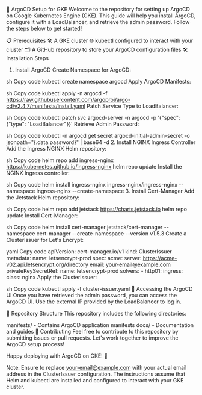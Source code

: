 🚀 ArgoCD Setup for GKE
Welcome to the repository for setting up ArgoCD on Google Kubernetes Engine (GKE). This guide will help you install ArgoCD, configure it with a LoadBalancer, and retrieve the admin password. Follow the steps below to get started!

📋 Prerequisites
🛠️ A GKE cluster
🌐 kubectl configured to interact with your cluster
🗂️ A GitHub repository to store your ArgoCD configuration files
🛠️ Installation Steps
1. Install ArgoCD
Create Namespace for ArgoCD:

sh
Copy code
kubectl create namespace argocd
Apply ArgoCD Manifests:

sh
Copy code
kubectl apply -n argocd -f https://raw.githubusercontent.com/argoproj/argo-cd/v2.4.7/manifests/install.yaml
Patch Service Type to LoadBalancer:

sh
Copy code
kubectl patch svc argocd-server -n argocd -p '{"spec": {"type": "LoadBalancer"}}'
Retrieve Admin Password:

sh
Copy code
kubectl -n argocd get secret argocd-initial-admin-secret -o jsonpath="{.data.password}" | base64 -d
2. Install NGINX Ingress Controller
Add the Ingress NGINX Helm repository:

sh
Copy code
helm repo add ingress-nginx https://kubernetes.github.io/ingress-nginx
helm repo update
Install the NGINX Ingress controller:

sh
Copy code
helm install ingress-nginx ingress-nginx/ingress-nginx --namespace ingress-nginx --create-namespace
3. Install Cert-Manager
Add the Jetstack Helm repository:

sh
Copy code
helm repo add jetstack https://charts.jetstack.io
helm repo update
Install Cert-Manager:

sh
Copy code
helm install cert-manager jetstack/cert-manager --namespace cert-manager --create-namespace --version v1.5.3
Create a ClusterIssuer for Let's Encrypt:

yaml
Copy code
apiVersion: cert-manager.io/v1
kind: ClusterIssuer
metadata:
  name: letsencrypt-prod
spec:
  acme:
    server: https://acme-v02.api.letsencrypt.org/directory
    email: your-email@example.com
    privateKeySecretRef:
      name: letsencrypt-prod
    solvers:
    - http01:
        ingress:
          class: nginx
Apply the ClusterIssuer:

sh
Copy code
kubectl apply -f cluster-issuer.yaml
🎯 Accessing the ArgoCD UI
Once you have retrieved the admin password, you can access the ArgoCD UI. Use the external IP provided by the LoadBalancer to log in.

📂 Repository Structure
This repository includes the following directories:

manifests/ - Contains ArgoCD application manifests
docs/ - Documentation and guides
🤝 Contributing
Feel free to contribute to this repository by submitting issues or pull requests. Let's work together to improve the ArgoCD setup process!

Happy deploying with ArgoCD on GKE! 🚀

Note:
Ensure to replace your-email@example.com with your actual email address in the ClusterIssuer configuration.
The instructions assume that Helm and kubectl are installed and configured to interact with your GKE cluster.





